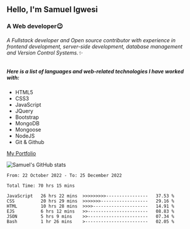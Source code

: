 ## Hello, I'm Samuel Igwesi
### A Web developer:wink:

###### A Fullstack developer and Open source contributor with experience in frontend development, server-side development, database management and Version Control Systems.:sparkles:

##### Here is a list of languages and web-related technologies I have worked with:
+ HTML5
+ CSS3
+ JavaScript
+ JQuery
+ Bootstrap
+ MongoDB
+ Mongoose
+ NodeJS
+ Git & Github

[My Portfolio](https://samdev.onrender.com/)

![Samuel's GitHub stats](https://github-readme-stats.vercel.app/api?username=SamuelIgwesi&show_icons=true&theme=radical)

<!--START_SECTION:waka-->

```text
From: 22 October 2022 - To: 25 December 2022

Total Time: 70 hrs 15 mins

JavaScript   26 hrs 22 mins  >>>>>>>>>----------------   37.53 %
CSS          20 hrs 29 mins  >>>>>>>------------------   29.16 %
HTML         10 hrs 28 mins  >>>>---------------------   14.91 %
EJS          6 hrs 12 mins   >>-----------------------   08.83 %
JSON         5 hrs 9 mins    >>-----------------------   07.34 %
Bash         1 hr 26 mins    >------------------------   02.05 %
```

<!--END_SECTION:waka-->

